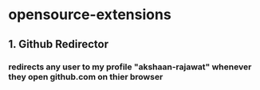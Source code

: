 # opensource-extensions

<h2>1. Github Redirector</h2>
<h3>redirects any user to my profile "akshaan-rajawat" whenever they open github.com on thier browser</h3>
